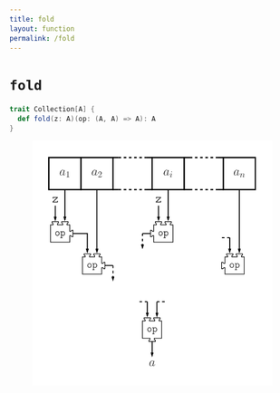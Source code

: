 ```yaml
---
title: fold
layout: function
permalink: /fold
---
```


# `fold`

~~~ scala
trait Collection[A] {
  def fold(z: A)(op: (A, A) => A): A
}
~~~

<figure class="diagram">
  <img src="images/fold.svg" alt="fold function">
  <!-- <figcaption class="diagram-desc"><code>fold</code> uses <code>p</code> to classify elements into two groups</figcaption> -->
</figure>
